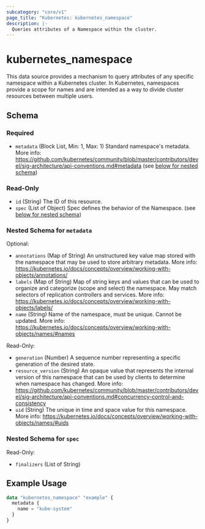 ```yaml
---
subcategory: "core/v1"
page_title: "Kubernetes: kubernetes_namespace"
description: |-
  Queries attributes of a Namespace within the cluster.
---
```


# kubernetes_namespace

This data source provides a mechanism to query attributes of any specific namespace within a Kubernetes cluster. In Kubernetes, namespaces provide a scope for names and are intended as a way to divide cluster resources between multiple users.

<!-- schema generated by tfplugindocs -->
## Schema

### Required

- `metadata` (Block List, Min: 1, Max: 1) Standard namespace's metadata. More info: https://github.com/kubernetes/community/blob/master/contributors/devel/sig-architecture/api-conventions.md#metadata (see [below for nested schema](#nestedblock--metadata))

### Read-Only

- `id` (String) The ID of this resource.
- `spec` (List of Object) Spec defines the behavior of the Namespace. (see [below for nested schema](#nestedatt--spec))

<a id="nestedblock--metadata"></a>
### Nested Schema for `metadata`

Optional:

- `annotations` (Map of String) An unstructured key value map stored with the namespace that may be used to store arbitrary metadata. More info: https://kubernetes.io/docs/concepts/overview/working-with-objects/annotations/
- `labels` (Map of String) Map of string keys and values that can be used to organize and categorize (scope and select) the namespace. May match selectors of replication controllers and services. More info: https://kubernetes.io/docs/concepts/overview/working-with-objects/labels/
- `name` (String) Name of the namespace, must be unique. Cannot be updated. More info: https://kubernetes.io/docs/concepts/overview/working-with-objects/names/#names

Read-Only:

- `generation` (Number) A sequence number representing a specific generation of the desired state.
- `resource_version` (String) An opaque value that represents the internal version of this namespace that can be used by clients to determine when namespace has changed. More info: https://github.com/kubernetes/community/blob/master/contributors/devel/sig-architecture/api-conventions.md#concurrency-control-and-consistency
- `uid` (String) The unique in time and space value for this namespace. More info: https://kubernetes.io/docs/concepts/overview/working-with-objects/names/#uids


<a id="nestedatt--spec"></a>
### Nested Schema for `spec`

Read-Only:

- `finalizers` (List of String)


 

## Example Usage

```terraform
data "kubernetes_namespace" "example" {
  metadata {
    name = "kube-system"
  }
}
```
